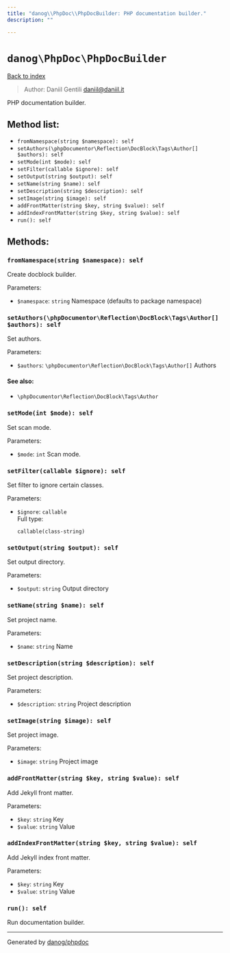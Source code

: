 ```yaml
---
title: "danog\\PhpDoc\\PhpDocBuilder: PHP documentation builder."
description: ""

---
```

# `danog\PhpDoc\PhpDocBuilder`
[Back to index](../../index.md)

> Author: Daniil Gentili <daniil@daniil.it>  
  

PHP documentation builder.  




## Method list:
* `fromNamespace(string $namespace): self`
* `setAuthors(\phpDocumentor\Reflection\DocBlock\Tags\Author[] $authors): self`
* `setMode(int $mode): self`
* `setFilter(callable $ignore): self`
* `setOutput(string $output): self`
* `setName(string $name): self`
* `setDescription(string $description): self`
* `setImage(string $image): self`
* `addFrontMatter(string $key, string $value): self`
* `addIndexFrontMatter(string $key, string $value): self`
* `run(): self`

## Methods:
### `fromNamespace(string $namespace): self`

Create docblock builder.


Parameters:

* `$namespace`: `string` Namespace (defaults to package namespace)  



### `setAuthors(\phpDocumentor\Reflection\DocBlock\Tags\Author[] $authors): self`

Set authors.


Parameters:

* `$authors`: `\phpDocumentor\Reflection\DocBlock\Tags\Author[]` Authors  


#### See also: 
* `\phpDocumentor\Reflection\DocBlock\Tags\Author`




### `setMode(int $mode): self`

Set scan mode.


Parameters:

* `$mode`: `int` Scan mode.  



### `setFilter(callable $ignore): self`

Set filter to ignore certain classes.


Parameters:

* `$ignore`: `callable`   
  Full type:
  ```
  callable(class-string)
  ```



### `setOutput(string $output): self`

Set output directory.


Parameters:

* `$output`: `string` Output directory  



### `setName(string $name): self`

Set project name.


Parameters:

* `$name`: `string` Name  



### `setDescription(string $description): self`

Set project description.


Parameters:

* `$description`: `string` Project description  



### `setImage(string $image): self`

Set project image.


Parameters:

* `$image`: `string` Project image  



### `addFrontMatter(string $key, string $value): self`

Add Jekyll front matter.


Parameters:

* `$key`: `string` Key  
* `$value`: `string` Value  



### `addIndexFrontMatter(string $key, string $value): self`

Add Jekyll index front matter.


Parameters:

* `$key`: `string` Key  
* `$value`: `string` Value  



### `run(): self`

Run documentation builder.



---
Generated by [danog/phpdoc](https://phpdoc.daniil.it)
